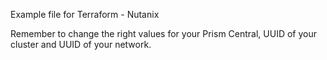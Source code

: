 Example file for Terraform - Nutanix

Remember to change the right values for your Prism Central, UUID of your cluster and UUID of your network.

